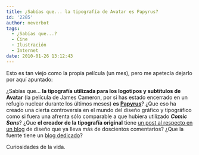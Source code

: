 ```yaml
---
title: ¿Sabías que... la tipografía de Avatar es Papyrus?
id: '2285'
author: neverbot
tags:
  - ¿Sabías que...?
  - Cine
  - Ilustración
  - Internet
date: 2010-01-26 13:12:43
---
```


Esto es tan viejo como la propia película (un mes), pero me apetecía dejarlo por aquí apuntado:

¿Sabías que... **la tipografía utilizada para los logotipos y subtítulos de Avatar** (la película de James Cameron, por si has estado encerrado en un refugio nuclear durante los últimos meses) **es** [**Papyrus**](http://en.wikipedia.org/wiki/Papyrus_%28typeface%29)? ¿Que eso ha creado una cierta controversia en el mundo del diseño gráfico y tipográfico como si fuera una afrenta sólo comparable a que hubiera utilizado _**Comic Sans**_? ¿Que **el creador de la tipografía original** tiene [un post al respecto en un blog](http://prttyshttydesign.blogspot.com/2010/01/open-letter-to-james-cameron-from.html) de diseño que ya lleva más de doscientos comentarios? ¿Que la fuente tiene un [blog dedicado](http://www.papyruswatch.com/2009/08/avatar-really.html)?

Curiosidades de la vida.